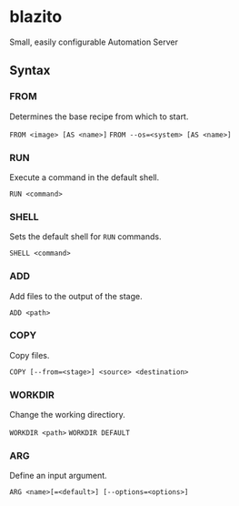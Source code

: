 # blazito

Small, easily configurable Automation Server

## Syntax

### FROM

Determines the base recipe from which to start.

`FROM <image> [AS <name>]`
`FROM --os=<system> [AS <name>]`

### RUN

Execute a command in the default shell.

`RUN <command>`

### SHELL

Sets the default shell for `RUN` commands.

`SHELL <command>`

### ADD

Add files to the output of the stage.

`ADD <path>`

### COPY

Copy files.

`COPY [--from=<stage>] <source> <destination>`

### WORKDIR

 Change the working directiory.

`WORKDIR <path>`
`WORKDIR DEFAULT`

### ARG

Define an input argument.

`ARG <name>[=<default>] [--options=<options>]`
